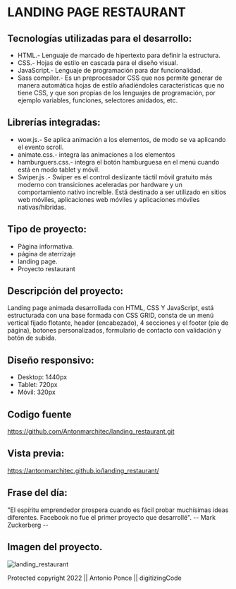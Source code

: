 # LANDING PAGE RESTAURANT 

## Tecnologías utilizadas para el desarrollo:
- HTML.- Lenguaje de marcado de hipertexto para definir la estructura.
- CSS.- Hojas de estilo en cascada para el diseño visual.
- JavaScript.- Lenguaje de programación para dar funcionalidad. 
- Sass compiler.- Es un preprocesador CSS que nos permite generar de manera automática hojas de estilo añadiéndoles características que no tiene CSS, y que son propias de los lenguajes de programación, por ejemplo variables, funciones, selectores anidados, etc.

## Librerías integradas: 
- wow.js.- Se aplica animación a los elementos, de modo se va aplicando el evento scroll.
- animate.css.- integra las animaciones a los elementos
- hamburguers.css.- integra el botón hamburguesa en el menú cuando está en modo tablet y móvil.
- Swiper.js .- Swiper es el control deslizante táctil móvil gratuito más moderno con transiciones   aceleradas por hardware y un comportamiento nativo increíble. Está destinado a ser utilizado en sitios web móviles, aplicaciones web móviles y aplicaciones móviles nativas/híbridas.

## Tipo de proyecto:
- Página informativa.
- página de aterrizaje
- landing page.
- Proyecto restaurant

## Descripción del proyecto:
Landing page animada desarrollada con HTML, CSS Y JavaScript, está estructurada con una base formada con CSS GRID, consta de un menú vertical fijado flotante, header (encabezado), 4 secciones y el footer (pie de página), botones personalizados, formulario de contacto con validación y botón de subida.   

## Diseño responsivo:
- Desktop: 1440px   
- Tablet: 720px
- Móvil: 320px

## Codigo fuente
https://github.com/Antonmarchitec/landing_restaurant.git

## Vista previa:
https://antonmarchitec.github.io/landing_restaurant/

## Frase del día:
"El espíritu emprendedor prospera cuando es fácil probar muchísimas ideas diferentes. Facebook no fue el primer proyecto que desarrollé".
-- Mark Zuckerberg --

## Imagen del proyecto.

![landing_restaurant](https://user-images.githubusercontent.com/70084380/192084792-314c1f6e-238e-4b9e-b3a8-591f92bc29bd.jpg)

Protected copyright 2022 ||
Antonio Ponce || digitizingCode



